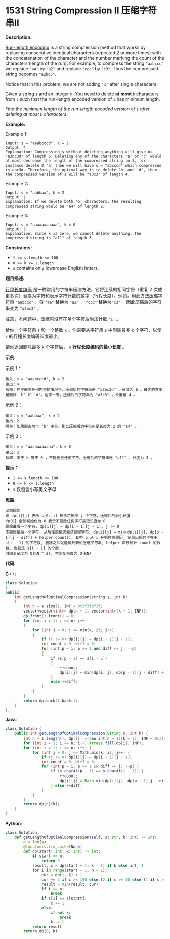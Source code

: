 # 1531 String Compression II 压缩字符串II

__Description:__

[Run-length encoding](http://en.wikipedia.org/wiki/Run-length_encoding) is a string compression method that works by replacing consecutive identical characters (repeated 2 or more times) with the concatenation of the character and the number marking the count of the characters (length of the run). For example, to compress the string `"aabccc"` we replace  `"aa"` by  `"a2"` and replace  `"ccc"` by  `"c3"`. Thus the compressed string becomes  `"a2bc3"`.

Notice that in this problem, we are not adding `'1'` after single characters.

Given a string `s` and an integer `k`. You need to delete __at most__ `k` characters from `s` such that the run-length encoded version of `s` has minimum length.

Find the _minimum length of the run-length encoded version of_ `s` _after deleting at most_ `k` _characters_.

__Example:__

Example 1:

```text
Input: s = "aaabcccd", k = 2
Output: 4
Explanation: Compressing s without deleting anything will give us "a3bc3d" of length 6. Deleting any of the characters 'a' or 'c' would at most decrease the length of the compressed string to 5, for instance delete 2 'a' then we will have s = "abcccd" which compressed is abc3d. Therefore, the optimal way is to delete 'b' and 'd', then the compressed version of s will be "a3c3" of length 4.
```

Example 2:

```text
Input: s = "aabbaa", k = 2
Output: 2
Explanation: If we delete both 'b' characters, the resulting compressed string would be "a4" of length 2.
```

Example 3:

```text
Input: s = "aaaaaaaaaaa", k = 0
Output: 3
Explanation: Since k is zero, we cannot delete anything. The compressed string is "a11" of length 3.
```

__Constraints:__

- `1 <= s.length <= 100`
- `0 <= k <= s.length`
- `s` contains only lowercase English letters.

__题目描述:__

[行程长度编码](https://baike.baidu.com/item/%E8%A1%8C%E7%A8%8B%E9%95%BF%E5%BA%A6%E7%BC%96%E7%A0%81/2931940?fr=aladdin) 是一种常用的字符串压缩方法，它将连续的相同字符（重复 2 次或更多次）替换为字符和表示字符计数的数字（行程长度）。例如，用此方法压缩字符串 `"aabccc"` ，将 `"aa"` 替换为 `"a2"` ， `"ccc"` 替换为`"c3"` 。因此压缩后的字符串变为 `"a2bc3"` 。

注意，本问题中，压缩时没有在单个字符后附加计数 `'1'` 。

给你一个字符串 `s` 和一个整数 `k` 。你需要从字符串 `s` 中删除最多 `k` 个字符，以使 `s` 的行程长度编码长度最小。

请你返回删除最多 `k` 个字符后， `s` __行程长度编码的最小长度__ 。

__示例:__

示例 1：

```text
输入：s = "aaabcccd", k = 2
输出：4
解释：在不删除任何内容的情况下，压缩后的字符串是 "a3bc3d" ，长度为 6 。最优的方案是删除 'b' 和 'd'，这样一来，压缩后的字符串为 "a3c3" ，长度是 4 。
```

示例 2：

```text
输入：s = "aabbaa", k = 2
输出：2
解释：如果删去两个 'b' 字符，那么压缩后的字符串是长度为 2 的 "a4" 。
```

示例 3：

```text
输入：s = "aaaaaaaaaaa", k = 0
输出：3
解释：由于 k 等于 0 ，不能删去任何字符。压缩后的字符串是 "a11" ，长度为 3 。
```

__提示：__

- `1 <= s.length <= 100`
- `0 <= k <= s.length`
- `s` 仅包含小写英文字母

__思路:__

```text
动态规划
设 dp[i][j] 表示 s[0..i] 剩余可删除 j 个字符，压缩后的最小长度
dp[0] 全部初始化为 0 表示不删除任何字符最短长度为 0
删除最后一个字符, dp[i][j] = dp[i - 1][j - 1], j != 0
不删除最后一个字符, 从后往前依次尝试删除字符, dp[i][j] = min(dp[i][j], dp[p - 1][j - diff] + helper(count)), 其中 p 从 i 开始往前遍历, 记录出现的不等于 s[i - 1] 的字符数, 删除之后就能得到新的压缩字符串, helper 函数统计 count 的数目, 也就是 s[i - 1] 的个数
时间复杂度为 O(KN ^ 2), 空间复杂度为 O(KN)
```

__代码:__

__C++__:

```C++
class Solution 
{
public:
    int getLengthOfOptimalCompression(string s, int k) 
    {
        int n = s.size(), INF = 0x3f3f3f3f;
        vector<vector<int>> dp(n + 1, vector<int>(k + 1, INF));
        dp.front().front() = 0;
        for (int i = 1; i <= n; i++) 
        {
            for (int j = 0; j <= min(k, i); j++) 
            {
                if (j != 0) dp[i][j] = dp[i - 1][j - 1];
                int count = 0, diff = 0;
                for (int p = i; p >= 1 and diff <= j; --p) 
                {
                    if (s[p - 1] == s[i - 1]) 
                    {
                        ++count;
                        dp[i][j] = min(dp[i][j], dp[p - 1][j - diff] + (count == 1 ? 1 : (count < 10 ? 2 : (count < 100 ? 3 : 4))));
                    } 
                    else ++diff;
                }
            }
        }
        return dp.back().back();
    }
};
```

__Java__:

```Java
class Solution {
    public int getLengthOfOptimalCompression(String s, int k) {
        int n = s.length(), dp[][] = new int[n + 1][k + 1], INF = 0x3f3f3f3f;
        for (int i = 1; i <= n; i++) Arrays.fill(dp[i], INF);
        for (int i = 1; i <= n; i++) {
            for (int j = 0; j <= Math.min(k, i); j++) {
                if (j != 0) dp[i][j] = dp[i - 1][j - 1];
                int count = 0, diff = 0;
                for (int p = i; p >= 1 && diff <= j; --p) {
                    if (s.charAt(p - 1) == s.charAt(i - 1)) {
                        ++count;
                        dp[i][j] = Math.min(dp[i][j], dp[p - 1][j - diff] + (count == 1 ? 1 : (count < 10 ? 2 : (count < 100 ? 3 : 4))));
                    } else ++diff;
                }
            }
        }
        return dp[n][k];
    }
}
```

__Python__:

```Python
class Solution:
    def getLengthOfOptimalCompression(self, s: str, k: int) -> int:
        n = len(s)
        @functools.lru_cache(None)
        def dp(start: int, k: int) -> int:
            if start == n: 
                return 0
            result, c = dp(start + 1, k - 1) if k else inf, 1
            for i in range(start + 1, n + 1):
                cur = dp(i, k) + 1
                cur += 3 if c >= 100 else (2 if c >= 10 else (1 if c > 1 else 0))
                result = min(result, cur)
                if i == n: 
                    break
                if s[i] == s[start]:
                    c += 1
                else:
                    if not k: 
                        break
                    k -= 1
            return result
        return dp(0, k)
```
